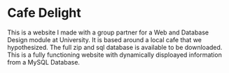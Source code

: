 # Cafe Delight
This is a website I made with a group partner for a Web and Database Design module at University. It is based around a local cafe that we hypothesized. 
The full zip and sql database is available to be downloaded. This is a fully functioning website with dynamically disploayed information from a MySQL Database.
